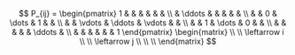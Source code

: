 $$
P_{ij} =
\begin{pmatrix}
1 & & & & & & \\
& \ddots & & & & & \\
& & 0 & \dots & 1 & & \\
& & \vdots & \ddots & \vdots & & \\
& & 1 & \dots & 0 & & \\
& & & & & \ddots & \\
& & & & & & 1
\end{pmatrix}
\begin{matrix} \\ \\ \leftarrow i \\ \\ \leftarrow j \\ \\ \\ \end{matrix}
$$